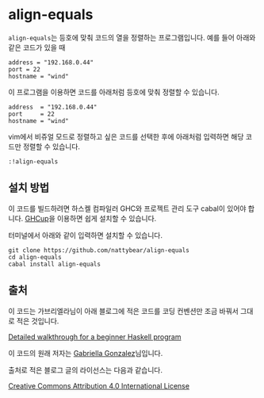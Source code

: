 # align-equals

`align-equals`는 등호에 맞춰 코드의 열을 정렬하는 프로그램입니다. 예를 들어 아래와 같은 코드가 있을 때

```
address = "192.168.0.44"
port = 22
hostname = "wind"
```

이 프로그램을 이용하면 코드를 아래처럼 등호에 맞춰 정렬할 수 있습니다.

```
address  = "192.168.0.44"
port     = 22
hostname = "wind"
```

vim에서 비쥬얼 모드로 정렬하고 싶은 코드를 선택한 후에 아래처럼 입력하면 해당 코드만 정렬할 수 있습니다.

```
:!align-equals
```

## 설치 방법

이 코드를 빌드하려면 하스켈 컴파일러 GHC와 프로젝트 관리 도구 cabal이 있어야 합니다. [GHCup](https://www.haskell.org/ghcup/)을 이용하면 쉽게 설치할 수 있습니다.

터미널에서 아래와 같이 입력하면 설치할 수 있습니다.

```
git clone https://github.com/nattybear/align-equals
cd align-equals
cabal install align-equals
```

## 출처

이 코드는 가브리엘라님이 아래 블로그에 적은 코드를 코딩 컨벤션만 조금 바꿔서 그대로 적은 것입니다.

[Detailed walkthrough for a beginner Haskell program](https://www.haskellforall.com/2018/10/detailed-walkthrough-for-beginner.html)

이 코드의 원래 저자는 [Gabriella Gonzalez](https://linktr.ee/gabriella439)님입니다.

출처로 적은 블로그 글의 라이선스는 다음과 같습니다.

[Creative Commons Attribution 4.0 International License](https://creativecommons.org/licenses/by/4.0/deed.ko)
